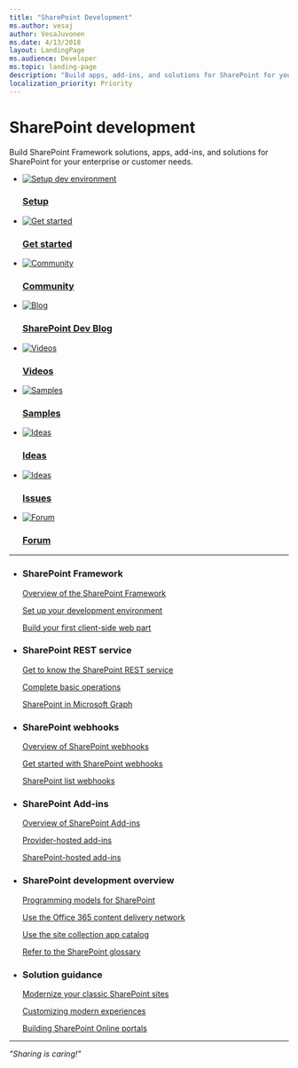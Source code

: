 ```yaml
---
title: "SharePoint Development"
ms.author: vesaj
author: VesaJuvonen
ms.date: 4/13/2018
layout: LandingPage
ms.audience: Developer
ms.topic: landing-page
description: "Build apps, add-ins, and solutions for SharePoint for your enterprise or customer needs."
localization_priority: Priority
---
```


# SharePoint development

Build SharePoint Framework solutions, apps, add-ins, and solutions for SharePoint for your enterprise or customer needs.

<ul class="panelContent cardsFTitle">
    <li>
        <a href="/sharepoint/dev/spfx/set-up-your-development-environment">
        <div class="cardSize">
            <div class="cardPadding">
                <div class="card">
                    <div class="cardImageOuter">
                        <div class="cardImage">
                            <img src="https://docs.microsoft.com/media/common/i_dev-ops.svg" alt="Setup dev environment" />
                        </div>
                    </div>
                    <div class="cardText">
                        <h3>Setup</h3>
                    </div>
                </div>
            </div>
        </div>
        </a>
    </li>
    <li>
        <a href="/sharepoint/dev/spfx/web-parts/get-started/build-a-hello-world-web-part">
        <div class="cardSize">
            <div class="cardPadding">
                <div class="card">
                    <div class="cardImageOuter">
                        <div class="cardImage">
                            <img src="https://docs.microsoft.com/media/common/i_get-started.svg" alt="Get started" />
                        </div>
                    </div>
                    <div class="cardText">
                        <h3>Get started</h3>
                    </div>
                </div>
            </div>
        </div>
        </a>
    </li>
    <li>
        <a href="https://aka.ms/sppnp">
        <div class="cardSize">
            <div class="cardPadding">
                <div class="card">
                    <div class="cardImageOuter">
                        <div class="cardImage">
                            <img src="https://docs.microsoft.com/media/common/i_benefits.svg" alt="Community" />
                        </div>
                    </div>
                    <div class="cardText">
                        <h3>Community</h3>
                    </div>
                </div>
            </div>
        </div>
        </a>
    </li>
    <li>
        <a href="https://dev.office.com/blogs">
        <div class="cardSize">
            <div class="cardPadding">
                <div class="card">
                    <div class="cardImageOuter">
                        <div class="cardImage">
                            <img src="https://docs.microsoft.com/media/common/i_whats-new.svg" alt="Blog" />
                        </div>
                    </div>
                    <div class="cardText">
                        <h3>SharePoint Dev Blog</h3>
                    </div>
                </div>
            </div>
        </div>
        </a>
    </li>    
    <li>
        <a href="https://aka.ms/spdev-videos/">
        <div class="cardSize">
            <div class="cardPadding">
                <div class="card">
                    <div class="cardImageOuter">
                        <div class="cardImage">
                            <img src="https://docs.microsoft.com/media/common/i_video.svg" alt="Videos" />
                        </div>
                    </div>
                    <div class="cardText">
                        <h3>Videos</h3>
                    </div>
                </div>
            </div>
        </div>
        </a>
    </li>
    <li>
        <a href="https://developer.microsoft.com/SharePoint/gallery/?filterBy=SharePoint,Samples">
        <div class="cardSize">
            <div class="cardPadding">
                <div class="card">
                    <div class="cardImageOuter">
                        <div class="cardImage">
                            <img src="https://docs.microsoft.com/media/common/i_investigate.svg" alt="Samples" />
                        </div>
                    </div>
                    <div class="cardText">
                        <h3>Samples</h3>
                    </div>
                </div>
            </div>
        </div>
        </a>
    </li>    
    <li>
        <a href="https://aka.ms/spdev-uservoice">
        <div class="cardSize">
            <div class="cardPadding">
                <div class="card">
                    <div class="cardImageOuter">
                        <div class="cardImage">
                            <img src="https://docs.microsoft.com/media/common/i_feedback.svg" alt="Ideas" />
                        </div>
                    </div>
                    <div class="cardText">
                        <h3>Ideas</h3>
                    </div>
                </div>
            </div>
        </div>
        </a>
    </li>
    <li>
        <a href="https://aka.ms/spdev-issues">
        <div class="cardSize">
            <div class="cardPadding">
                <div class="card">
                    <div class="cardImageOuter">
                        <div class="cardImage">
                            <img src="https://docs.microsoft.com/media/common/i_bug.svg" alt="Ideas" />
                        </div>
                    </div>
                    <div class="cardText">
                        <h3>Issues</h3>
                    </div>
                </div>
            </div>
        </div>
        </a>
    </li>
    <li>
        <a href="https://aka.ms/spdev-community">
        <div class="cardSize">
            <div class="cardPadding">
                <div class="card">
                    <div class="cardImageOuter">
                        <div class="cardImage">
                            <img src="https://docs.microsoft.com/media/common/i_support.svg" alt="Forum" />
                        </div>
                    </div>
                    <div class="cardText">
                        <h3>Forum</h3>
                    </div>
                </div>
            </div>
        </div>
        </a>
    </li>
</ul>

---

<ul class="panelContent cardsW">
    <li>
        <div class="cardSize">
            <div class="cardPadding">
                <div class="card">
                    <div class="cardText">
                        <h3>SharePoint Framework</h3>
                        <p><a href="/sharepoint/dev/spfx/sharepoint-framework-overview">Overview of the SharePoint Framework</a></p>
                        <p><a href="/sharepoint/dev/spfx/set-up-your-development-environment">Set up your development environment</a></p>
                        <p><a href="/sharepoint/dev/spfx/web-parts/get-started/build-a-hello-world-web-part">Build your first client-side web part</a></p>
                    </div>
                </div>
            </div>
        </div>
    </li>
    <li>
        <div class="cardSize">
            <div class="cardPadding">
                <div class="card">
                    <div class="cardText">
                        <h3>SharePoint REST service</h3>
                        <p><a href="/sharepoint/dev/sp-add-ins/get-to-know-the-sharepoint-rest-service">Get to know the SharePoint REST service</a></p>
                        <p><a href="/sharepoint/dev/sp-add-ins/complete-basic-operations-using-sharepoint-rest-endpoints">Complete basic operations</a></p>
                        <p><a href="https://developer.microsoft.com/graph/docs/api-reference/v1.0/resources/sharepoint">SharePoint in Microsoft Graph</a></p>
                     </div>
                </div>
            </div>
        </div>
    </li>
    <li>
        <div class="cardSize">
            <div class="cardPadding">
                <div class="card">
                    <div class="cardText">
                        <h3>SharePoint webhooks</h3>
                        <p><a href="/sharepoint/dev/apis/webhooks/overview-sharepoint-webhooks">Overview of SharePoint webhooks</a></p>
                        <p><a href="/sharepoint/dev/apis/webhooks/get-started-webhooks">Get started with SharePoint webhooks</a></p>
                        <p><a href="/sharepoint/dev/apis/webhooks/lists/overview-sharepoint-list-webhooks">SharePoint list webhooks</a></p>
               </div>
                </div>
            </div>
        </div> 
    </li>
    <li>
        <div class="cardSize">
            <div class="cardPadding">
                <div class="card">
                    <div class="cardText">
                        <h3>SharePoint Add-ins</h3>
                        <p><a href="/sharepoint/dev/sp-add-ins/sharepoint-add-ins">Overview of SharePoint Add-ins</a></p>
                        <p><a href="/sharepoint/dev/sp-add-ins/get-started-creating-provider-hosted-sharepoint-add-ins">Provider-hosted add-ins</a></p>
                        <p><a href="/sharepoint/dev/sp-add-ins/get-started-creating-sharepoint-hosted-sharepoint-add-ins">SharePoint-hosted add-ins</a></p>
                    </div>
                </div>
            </div>
        </div>
    </li>
    <li>
        <div class="cardSize">
            <div class="cardPadding">
                <div class="card">
                    <div class="cardText">
                        <h3>SharePoint development overview</h3>
                            <p><a href="/sharepoint/dev/general-development/programming-models-in-sharepoint">Programming models for SharePoint</a></p>
                            <p><a href="/sharepoint/dev/general-development/office-365-cdn">Use the Office 365 content delivery network</a></p>
                            <p><a href="/sharepoint/dev/general-development/site-collection-app-catalog">Use the site collection app catalog</a></p>
                            <p><a href="/sharepoint/dev/general-development/sharepoint-glossary">Refer to the SharePoint glossary</a></p>
                    </div>
                </div>
            </div>
        </div>
    </li>
    <li>
        <div class="cardSize">
            <div class="cardPadding">
                <div class="card">
                    <div class="cardText">
                        <h3>Solution guidance</h3>
                            <p><a href="/sharepoint/dev/transform/modernize-classic-sites">Modernize your classic SharePoint sites</a></p>
                            <p><a href="/sharepoint/dev/solution-guidance/modern-experience-customizations">Customizing modern experiences</a></p>
                            <p><a href="/sharepoint/dev/solution-guidance/portal-overview">Building SharePoint Online portals</a></p>
                    </div>
                </div>
            </div>
        </div>
    </li>
</ul>  

--- 

<i>"Sharing is caring!"</i>
